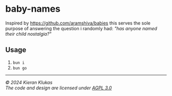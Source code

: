 # baby-names

Inspired by https://github.com/aramshiva/babies this serves the sole purpose of answering the question i randomly had: *"has anyone named their child nostalgia?"*

## Usage
1. `bun i`
2. `bun go`

---

*© 2024 Kieran Klukas*  
*The code and design are licensed under [AGPL 3.0](LICENSE.md)*  
